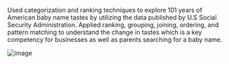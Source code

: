 
Used categorization and ranking techniques to explore 101 years of 
American baby name tastes by utilizing the data published by U.S Social 
Security Administration. Applied ranking, grouping, joining, ordering, and 
pattern matching to understand the change in tastes which is a key 
competency for businesses as well as parents searching for a baby name.


![image](https://github.com/fasmina-nasar/AnalyzingAmericanBabyNamesTrends/assets/110358522/52a83961-9e39-458a-8339-b31f01df33ee)
